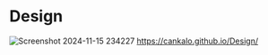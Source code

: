 # Design
![Screenshot 2024-11-15 234227](https://github.com/user-attachments/assets/d5ec680a-9d5f-474e-8e45-34338b02bbcb)
https://cankalo.github.io/Design/

